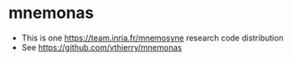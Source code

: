 # mnemonas
- This is one https://team.inria.fr/mnemosyne research code distribution
- See https://github.com/vthierry/mnemonas
